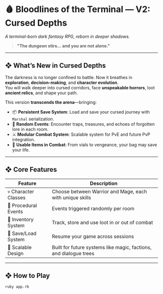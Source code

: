 # 🩸 Bloodlines of the Terminal — V2: Cursed Depths

*A terminal-born dark fantasy RPG, reborn in deeper shadows.*

> **"The dungeon stirs... and you are not alone."**

---

## ❖ What’s New in Cursed Depths

The darkness is no longer confined to battle. Now it breathes in **exploration**, **decision-making**, and **character evolution**.  
You will walk deeper into cursed corridors, face **unspeakable horrors**, loot **ancient relics**, and shape your path.

This version **transcends the arena**—bringing:

- 📦 **Persistent Save System**: Load and save your cursed journey with `Marshal` serialization.  
- 📜 **Random Events**: Encounter traps, treasures, and echoes of forgotten lore in each room.  
- ⚔️ **Modular Combat System**: Scalable system for PvE and future PvP integration.  
- 🧪 **Usable Items in Combat**: From vials to vengeance, your bag may save your life.

---

## ❖ Core Features

| Feature        | Description |
|----------------|-------------|
| 💀 Character Classes | Choose between Warrior and Mage, each with unique skills |
| 🎲 Procedural Events | Events triggered randomly per room |
| 🎒 Inventory System | Track, store and use loot in or out of combat |
| 🔁 Save/Load System | Resume your game across sessions |
| 🧱 Scalable Design | Built for future systems like magic, factions, and dialogue trees |

---

## ❖ How to Play

```bash
ruby app.rb
